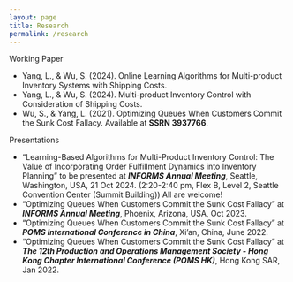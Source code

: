 ```yaml
---
layout: page
title: Research
permalink: /research
---
```



Working Paper
* Yang, L., &  Wu, S. (2024). Online Learning Algorithms for Multi-product Inventory Systems with Shipping Costs.
* Yang, L., &  Wu, S. (2024). Multi-product Inventory Control with Consideration of Shipping Costs.
* Wu, S., & Yang, L. (2021). Optimizing Queues When Customers Commit the Sunk Cost Fallacy. Available at **SSRN 3937766**.

Presentations
* “Learning-Based Algorithms for Multi-Product Inventory Control: The Value of Incorporating Order Fulfillment Dynamics into Inventory Planning” to be presented at **_INFORMS Annual Meeting_**, Seattle, Washington, USA, 21 Oct 2024. (2:20-2:40 pm, Flex B, Level 2, Seattle Convention Center (Summit Building)) All are welcome!
* “Optimizing Queues When Customers Commit the Sunk Cost Fallacy” at **_INFORMS Annual Meeting_**, Phoenix, Arizona, USA, Oct 2023.
* “Optimizing Queues When Customers Commit the Sunk Cost Fallacy” at **_POMS International Conference in China_**, Xi’an, China, June 2022.
* “Optimizing Queues When Customers Commit the Sunk Cost Fallacy” at **_The 12th Production and Operations Management Society - Hong Kong Chapter International Conference (POMS HK)_**, Hong Kong SAR, Jan 2022.

